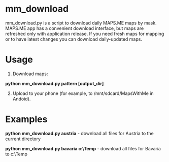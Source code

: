 # mm_download
mm_download.py is a script to download daily MAPS.ME maps by mask. MAPS.ME app has a convenient download interface,
but maps are refreshed only with application release.
If you need fresh maps for mapping or to have latest changes you can download daily-updated maps.

# Usage
1) Download maps:

**python mm_download.py pattern [output_dir]**

2) Upload to your phone (for example, to /mnt/sdcard/MapsWithMe in Andoid).

# Examples

**python mm_download.py austria** - download all files for Austria to the current directory

**python mm_download.py bavaria c:\Temp** - download all files for Bavaria to c:\Temp